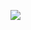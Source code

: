 ![](https://github-readme-stats.vercel.app/api/wakatime?username=outeiroDev&api_domain=wakapi.outeiro.dev&bg_color=2D3748&title_color=2F855A&icon_color=2F855A&text_color=ffffff&custom_title=Estadisticas%20semanais&layout=compact)
